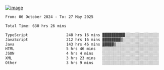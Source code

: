 
[![image](https://github.com/user-attachments/assets/3e37fcfd-5657-4b9d-95f6-80b564699e3f)](https://ayushmaurya.vercel.app)

<!--START_SECTION:waka-->

```txt
From: 06 October 2024 - To: 27 May 2025

Total Time: 630 hrs 26 mins

TypeScript                 248 hrs 16 mins ▓▓▓▓▓▓▓▓▓▓░░░░░░░░░░░░░░░   39.18 %
JavaScript                 212 hrs 16 mins ▓▓▓▓▓▓▓▓▒░░░░░░░░░░░░░░░░   33.50 %
Java                       143 hrs 46 mins ▓▓▓▓▓▒░░░░░░░░░░░░░░░░░░░   22.69 %
HTML                       5 hrs 46 mins   ░░░░░░░░░░░░░░░░░░░░░░░░░   00.91 %
JSON                       4 hrs 4 mins    ░░░░░░░░░░░░░░░░░░░░░░░░░   00.64 %
XML                        3 hrs 23 mins   ░░░░░░░░░░░░░░░░░░░░░░░░░   00.53 %
Other                      3 hrs 9 mins    ░░░░░░░░░░░░░░░░░░░░░░░░░   00.50 %
```

<!--END_SECTION:waka-->

<!--
**the-t3ch-wizard/the-t3ch-wizard** is a ✨ _special_ ✨ repository because its `README.md` (this file) appears on your GitHub profile.

Here are some ideas to get you started:

- 🔭 I’m currently working on ...
- 🌱 I’m currently learning ...
- 👯 I’m looking to collaborate on ...
- 🤔 I’m looking for help with ...
- 💬 Ask me about ...
- 📫 How to reach me: ...
- 😄 Pronouns: ...
- ⚡ Fun fact: ...
-->
